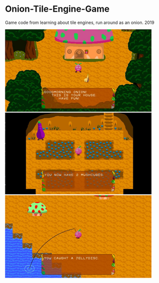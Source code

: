 # Onion-Tile-Engine-Game
Game code from learning about tile engines, run around as an onion. 2019

<img src="./pics/1.JPG" width="480" /> 
<img src="./pics/2.JPG" width="480" /> 
<img src="./pics/3.JPG" width="480" /> 
